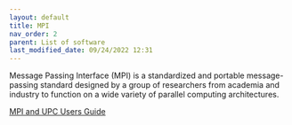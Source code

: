 ```yaml
---
layout: default
title: MPI
nav_order: 2
parent: List of software
last_modified_date: 09/24/2022 12:31
---
```

Message Passing Interface (MPI) is a standardized and portable
message-passing standard designed by a group of researchers from
academia and industry to function on a wide variety of parallel
computing architectures.

[MPI and UPC Users Guide](https://slurm.schedmd.com/mpi_guide.html)
